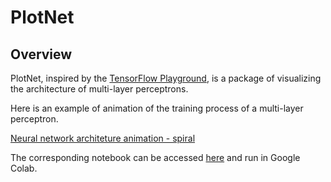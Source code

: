 # PlotNet

## Overview

PlotNet, inspired by the [TensorFlow Playground](https://playground.tensorflow.org/), is a package of visualizing the architecture of multi-layer perceptrons.

Here is an example of animation of the training process of a multi-layer perceptron.

[Neural network architeture animation - spiral](https://www.dropbox.com/s/rcqvnbi2thicmd8/Neural%20network%20architeture%20animation%20-%20spiral.html?dl=0)

The corresponding notebook can be accessed [here](https://colab.research.google.com/drive/1llqNm1V5Z1GrqCLTmdsMk3ZKgdvcpcWD?usp=sharing) and run in Google Colab.

